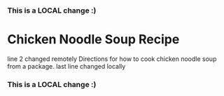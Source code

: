 ### This is a LOCAL change :)
# Chicken Noodle Soup Recipe
line 2 changed remotely
Directions for how to cook chicken noodle soup from a package.
last line changed locally
### This is a LOCAL change :)
